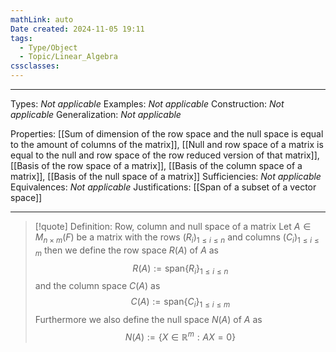 ```yaml
---
mathLink: auto
Date created: 2024-11-05 19:11
tags:
  - Type/Object
  - Topic/Linear_Algebra
cssclasses:
---
```


---  

Types: _Not applicable_
Examples: _Not applicable_
Construction: _Not applicable_
Generalization: _Not applicable_

Properties: [[Sum of dimension of the row space and the null space is equal to the amount of columns of the matrix]], [[Null and row space of a matrix is equal to the null and row space of the row reduced version of that matrix]], [[Basis of the row space of a matrix]], [[Basis of the column space of a matrix]], [[Basis of the null space of a matrix]]
Sufficiencies: _Not applicable_
Equivalences: _Not applicable_
Justifications: [[Span of a subset of a vector space]]

---

> [!quote] Definition: Row, column and null space of a matrix
> Let $A\in M_{n\times m}(F)$ be a matrix with the rows $(R_{i})_{1\leq i \leq n}$ and columns $(C_{i})_{1\leq i\leq m}$ then we define the row space $R(A)$ of $A$ as $$ R(A):=\text{span}\{ R_{i} \}_{1\leq i\leq n} $$and the column space $C(A)$ as $$ C(A):= \text{span}\{ C_{i} \}_{1\leq i\leq m} $$Furthermore we also define the null space $N(A)$ of $A$ as $$ N(A):=\{ X\in \mathbb{R}^{m}:AX=0 \} $$


